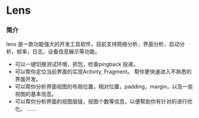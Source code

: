 Lens
=======

### 简介
lens 是一款功能强大的开发工具软件。目前支持网络分析，界面分析，启动分析，帧率，日志，设备信息展示等功能。
* 可以一键切换测试环境，抓包，检查pingback 投递。
* 可以帮你定位当前界面的实现Activity, Fragment。 帮你更快速进入不熟悉的界面开发。
* 可以帮你分析界面视图的布局位置，相对位置，padding，margin，以及一些视图的基本信息。
* 可以帮你分析界面的视图层级，视图个数等信息，以便帮助你有针对的进行优化。
 ......

